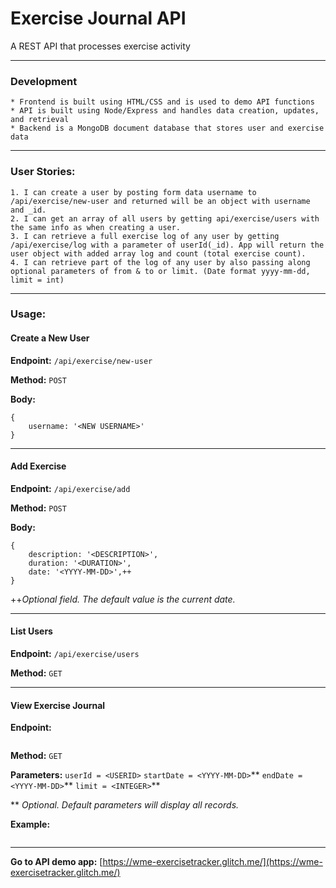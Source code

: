 # Exercise Journal API

A REST API that processes exercise activity

---
### Development
    * Frontend is built using HTML/CSS and is used to demo API functions
    * API is built using Node/Express and handles data creation, updates, and retrieval
    * Backend is a MongoDB document database that stores user and exercise data

---
### User Stories:
    1. I can create a user by posting form data username to /api/exercise/new-user and returned will be an object with username and _id.
    2. I can get an array of all users by getting api/exercise/users with the same info as when creating a user.
    3. I can retrieve a full exercise log of any user by getting /api/exercise/log with a parameter of userId(_id). App will return the user object with added array log and count (total exercise count).
    4. I can retrieve part of the log of any user by also passing along optional parameters of from & to or limit. (Date format yyyy-mm-dd, limit = int)

---
### Usage:
#### Create a New User
**Endpoint:**
```/api/exercise/new-user```

**Method:** 
```POST```

**Body:**
```
{
    username: '<NEW USERNAME>'
}
```
---
#### Add Exercise
**Endpoint:**
```/api/exercise/add```

**Method:** 
```POST```

**Body:**
```
{
    description: '<DESCRIPTION>',
    duration: '<DURATION>',
    date: '<YYYY-MM-DD>',++
}
```
++*Optional field. The default value is the current date.*

---
#### List Users
**Endpoint:**
```/api/exercise/users```

**Method:** 
```GET```

---
#### View Exercise Journal
**Endpoint:**
```/api/exercise/log
```

**Method:**
```GET```

**Parameters:**
```userId = <USERID>```
```startDate = <YYYY-MM-DD>```**
```endDate = <YYYY-MM-DD>```**
```limit = <INTEGER>```**

** *Optional. Default parameters will display all records.*

**Example:**
```/api/exercise/log?userId=sammy&startDate=2018-05-01&endDate=2018-05-31&limit=5
```

---
**Go to API demo app:**
[https://wme-exercisetracker.glitch.me/](https://wme-exercisetracker.glitch.me/)

